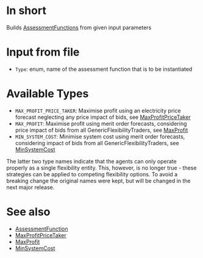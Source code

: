 # In short

Builds [AssessmentFunctions](./AssessmentFunction) from given input parameters

# Input from file

* `Type`: enum, name of the assessment function that is to be instantiated

# Available Types

* `MAX_PROFIT_PRICE_TAKER`: Maximise profit using an electricity price forecast neglecting any price impact of bids, see [MaxProfitPriceTaker](./MaxProfitPriceTaker)
* `MAX_PROFIT`: Maximise profit using merit order forecasts, considering price impact of bids from all GenericFlexibilityTraders, see [MaxProfit](./MaxProfit)
* `MIN_SYSTEM_COST`: Minimise system cost using merit order forecasts, considering impact of bids from all GenericFlexibilityTraders, see [MinSystemCost](./MinSystemCost)

The latter two type names indicate that the agents can only operate properly as a single flexibility entity.
This, however, is no longer true - these strategies can be applied to competing flexibility options.
To avoid a breaking change the original names were kept, but will be changed in the next major release.

# See also

* [AssessmentFunction](./AssessmentFunction)
* [MaxProfitPriceTaker](./MaxProfitPriceTaker)
* [MaxProfit](./MaxProfit)
* [MinSystemCost](./MinSystemCost)